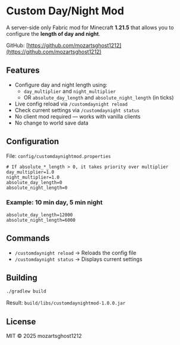 # Custom Day/Night Mod

A server-side only Fabric mod for Minecraft **1.21.5** that allows you to configure the **length of day and night**.

GitHub: [https://github.com/mozartsghost1212](https://github.com/mozartsghost1212)

## Features

- Configure day and night length using:
  - `day_multiplier` and `night_multiplier`
  - OR `absolute_day_length` and `absolute_night_length` (in ticks)
- Live config reload via `/customdaynight reload`
- Check current settings via `/customdaynight status`
- No client mod required — works with vanilla clients
- No change to world save data

## Configuration

File: `config/customdaynightmod.properties`

```
# If absolute_*_length > 0, it takes priority over multiplier
day_multiplier=1.0
night_multiplier=1.0
absolute_day_length=0
absolute_night_length=0
```

### Example: 10 min day, 5 min night

```
absolute_day_length=12000
absolute_night_length=6000
```

## Commands

- `/customdaynight reload` → Reloads the config file
- `/customdaynight status` → Displays current settings

## Building

```bash
./gradlew build
```

Result: `build/libs/customdaynightmod-1.0.0.jar`

## License

MIT © 2025 mozartsghost1212